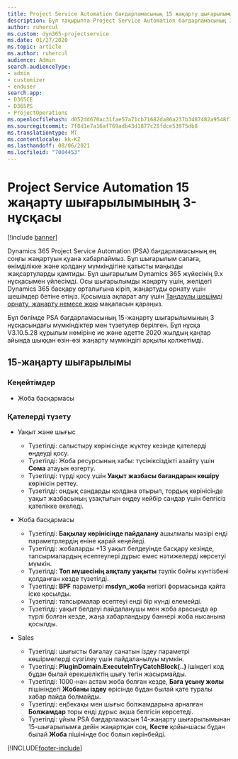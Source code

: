 ```yaml
---
title: Project Service Automation бағдарламасының 15 жаңарту шығарылымы 3-нұсқасындағы жаңалықтар немесе өзгерістер
description: Бұл тақырыпта Project Service Automation бағдарламасының 15-жаңарту шығарылымының 3 нұсқасындағы жаңалықтар туралы ақпарат беріледі.
author: ruhercul
ms.custom: dyn365-projectservice
ms.date: 01/27/2020
ms.topic: article
ms.author: ruhercul
audience: Admin
search.audienceType:
- admin
- customizer
- enduser
search.app:
- D365CE
- D365PS
- ProjectOperations
ms.openlocfilehash: d052dd670ac31fae57a71cb71682da86a237b3487482a9548f3fb9e52516c407
ms.sourcegitcommit: 7f8d1e7a16af769adb43d1877c28fdce53975db8
ms.translationtype: MT
ms.contentlocale: kk-KZ
ms.lasthandoff: 08/06/2021
ms.locfileid: "7004453"
---
```

# <a name="project-service-automation-update-release-15-v3"></a>Project Service Automation 15 жаңарту шығарылымының 3-нұсқасы

[!include [banner](../includes/psa-now-project-operations.md)]

Dynamics 365 Project Service Automation (PSA) бағдарламасының ең соңғы жаңартуын қуана хабарлаймыз. Бұл шығарылым сапаға, өнімділікке және қолдану мүмкіндігіне қатысты маңызды жақсартуларды қамтиды. Бұл шығарылым Dynamics 365 жүйесінің 9.x нұсқасымен үйлесімді. Осы шығарылымды жаңарту үшін, желідегі Dynamics 365 басқару орталығына кіріп, жаңартуды орнату үшін шешімдер бетіне өтіңіз. Қосымша ақпарат алу үшін [Таңдаулы шешімді орнату, жаңарту немесе жою](/power-platform/admin/install-remove-preferred-solution) мақаласын қараңыз.

Бұл бөлімде PSA бағдарламасының 15-жаңарту шығарылымының 3 нұсқасындағы мүмкіндіктер мен түзетулер берілген. Бұл нұсқа V3.10.5.28 құрылым нөміріне ие және әдетте 2020 жылдың қаңтар айында шыққан өзін-өзі жаңарту мүмкіндігі арқылы қолжетімді.

## <a name="update-release-15"></a>15-жаңарту шығарылымы 

### <a name="enhancements"></a>Кеңейтімдер

- Жоба басқармасы

### <a name="bug-fixes"></a>Қателерді түзету

- Уақыт және шығыс

  - Түзетілді: салыстыру көрінісінде жүктеу кезінде қателерді өңдеуді қосу.
  - Түзетілді: Жоба ресурсының хабы: түсініксіздікті азайту үшін **Сома** атауын өзгерту.
  - Түзетілді: түрді қосу үшін **Уақыт жазбасы бағандарын көшіру** көрінісін реттеу.
  - Түзетілді: ондық сандарды қолдана отырып, тордың көрінісінде уақыт жазбасының ұзақтығын өңдеу кейбір сандар үшін белгісіз қателікке әкеледі.

- Жоба басқармасы

  - Түзетілді: **Бақылау көрінісінде пайдалану** ашылмалы мәзірі енді параметрлердің еніне қарай кеңейеді.
  - Түзетілді: жобаларды +13 уақыт белдеуінде басқару кезінде, тапсырмалардың есептеулері дұрыс емес нәтижелерді көрсетуі мүмкін.
  - Түзетілді: **Топ мүшесінің аяқталу уақыты** тәулік бойғы күнтізбені қолданған кезде түзетілді.
  - Түзетілді: **BPF** параметрі **msdyn_жоба** негізгі формасында қайта іске қосылды.
  - Түзетілді: тапсырмалар есептеуі енді бір күнді елемейді.
  - Түзетілді: уақыт белдеуі пайдаланушы мен жоба арасында әр түрлі болған кезде, жаңа хабарландыру баннері жоба нысанына қосылды.

- Sales

  - Түзетілді: шығысты бағалау санатын іздеу параметрі көшірмелерді сүзгілеу үшін пайдаланылуы мүмкін.
  - Түзетілді: **PluginDomain.ExecuteInTryCatchBlock(..)** ішіндегі код бұдан былай ерекшеліктің шығу тегін жасырмайды.
  - Түзетілді: 1000-нан астам жоба болған кезде, **Баға ұсыну жолы** пішініндегі **Жобаны іздеу** өрісінде бұдан былай қате туралы хабар пайда болмайды.
  - Түзетілді: еңбекақы мен шығыс болжамдарына арналған **Болжамдар** торы енді дұрыс ақша белгісін көрсетеді.
  - Түзетілді: ұйым PSA бағдарламасын 14-жаңарту шығарылымынан 15-шығарылымға дейін жаңартқан соң, **Кесте** қойыншасы бұдан былай **Жоба** пішінінде бос болып көрінбейді.


[!INCLUDE[footer-include](../includes/footer-banner.md)]
